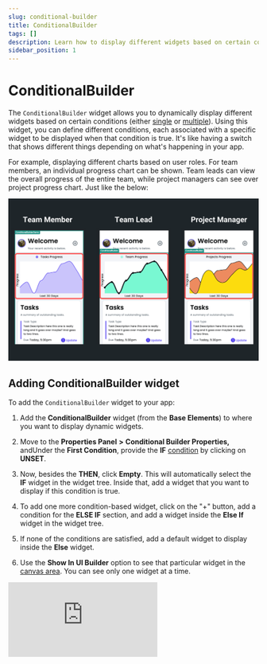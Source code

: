```yaml
---
slug: conditional-builder
title: ConditionalBuilder
tags: []
description: Learn how to display different widgets based on certain conditions in your FlutterFlow app.
sidebar_position: 1
---
```


# ConditionalBuilder

The `ConditionalBuilder` widget allows you to dynamically display different widgets based on certain conditions (either [single](/advanced-functionality/conditional-logic#single-condition) or [multiple](/advanced-functionality/conditional-logic#multiple-conditions-and-or)). Using this widget, you can define different conditions, each associated with a specific widget to be displayed when that condition is true. It's like having a switch that shows different things depending on what's happening in your app.

For example, displaying different charts based on user roles. For team members, an individual progress chart can be shown. Team leads can view the overall progress of the entire team, while project managers can see over project progress chart. Just like the below:

![conditional-builder-widget-demo.png](imgs/conditional-builder-widget-demo.png)

## Adding ConditionalBuilder widget

To add the `ConditionalBuilder` widget to your app:

1. Add the **ConditionalBuilder** widget (from the **Base Elements**) to where you want to display dynamic widgets.

5. Move to the **Properties Panel** **>** **Conditional Builder Properties,** andUnder the **First Condition**, provide the **IF** [condition](/advanced-functionality/conditional-logic) by clicking on **UNSET**.
8. Now, besides the **THEN**, click **Empty**. This will automatically select the **IF** widget in the widget tree. Inside that, add a widget that you want to display if this condition is true.
11. To add one more condition-based widget, click on the "+" button, add a condition for the **ELSE IF** section, and add a widget inside the **Else If** widget in the widget tree.
14. If none of the conditions are satisfied, add a default widget to display inside the **Else** widget.
17. Use the **Show In UI Builder** option to see that particular widget in the [canvas area](/getting-started/ui-builder/canvas-area). You can see only one widget at a time.

<div class="video-container"><iframe src="https://www.loom.
com/embed/fe8edb48bdf744abab13f3ba7f925c5c?sid=85533669-195d-4f5e-aeae-029ceee40cb5" frameborder="0" allow="accelerometer; autoplay; clipboard-write; encrypted-media; gyroscope; picture-in-picture; web-share" referrerpolicy="strict-origin-when-cross-origin" allowfullscreen></iframe></div>


